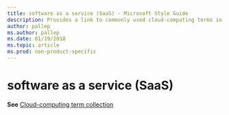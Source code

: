 ```yaml
---
title: software as a service (SaaS) - Microsoft Style Guide
description: Provides a link to commonly used cloud-computing terms in Microsoft documents including 'software as a service (SaaS)'.
author: pallep
ms.author: pallep
ms.date: 01/19/2018
ms.topic: article
ms.prod: non-product-specific
---
```


# software as a service (SaaS)

**See** [Cloud-computing term collection](~/a-z-word-list-term-collections/term-collections/cloud-computing-terms.md)
